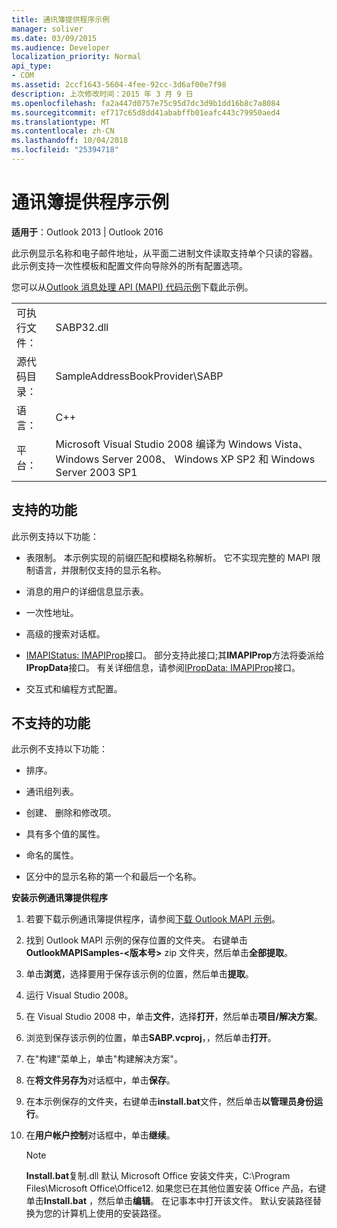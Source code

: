 ```yaml
---
title: 通讯簿提供程序示例
manager: soliver
ms.date: 03/09/2015
ms.audience: Developer
localization_priority: Normal
api_type:
- COM
ms.assetid: 2ccf1643-5604-4fee-92cc-3d6af00e7f98
description: 上次修改时间：2015 年 3 月 9 日
ms.openlocfilehash: fa2a447d0757e75c95d7dc3d9b1dd16b8c7a8084
ms.sourcegitcommit: ef717c65d8dd41ababffb01eafc443c79950aed4
ms.translationtype: MT
ms.contentlocale: zh-CN
ms.lasthandoff: 10/04/2018
ms.locfileid: "25394718"
---
```

# <a name="address-book-provider-sample"></a>通讯簿提供程序示例

  
  
**适用于**：Outlook 2013 | Outlook 2016 
  
此示例显示名称和电子邮件地址，从平面二进制文件读取支持单个只读的容器。 此示例支持一次性模板和配置文件向导除外的所有配置选项。
  
您可以从[Outlook 消息处理 API (MAPI) 代码示例](https://go.microsoft.com/fwlink/?LinkId=129740
)下载此示例。
  
|||
|:-----|:-----|
|可执行文件：  <br/> |SABP32.dll  <br/> |
| 源代码目录：  <br/> |SampleAddressBookProvider\SABP  <br/> |
|语言：  <br/> |C++  <br/> |
|平台：  <br/> |Microsoft Visual Studio 2008 编译为 Windows Vista、 Windows Server 2008、 Windows XP SP2 和 Windows Server 2003 SP1  <br/> |
   
## <a name="supported-features"></a>支持的功能

此示例支持以下功能：
  
- 表限制。 本示例实现的前缀匹配和模糊名称解析。 它不实现完整的 MAPI 限制语言，并限制仅支持的显示名称。
    
- 消息的用户的详细信息显示表。 
    
- 一次性地址。
    
- 高级的搜索对话框。
    
- [IMAPIStatus: IMAPIProp](imapistatusimapiprop.md)接口。 部分支持此接口;其**IMAPIProp**方法将委派给**IPropData**接口。 有关详细信息，请参阅[IPropData: IMAPIProp](ipropdataimapiprop.md)接口。 
    
- 交互式和编程方式配置。
    
## <a name="unsupported-features"></a>不支持的功能

此示例不支持以下功能：
  
- 排序。
    
- 通讯组列表。
    
- 创建、 删除和修改项。
    
- 具有多个值的属性。
    
- 命名的属性。
    
- 区分中的显示名称的第一个和最后一个名称。
    
 **安装示例通讯簿提供程序**
  
1. 若要下载示例通讯簿提供程序，请参阅[下载 Outlook MAPI 示例](downloading-the-outlook-mapi-samples.md)。
    
2. 找到 Outlook MAPI 示例的保存位置的文件夹。 右键单击**OutlookMAPISamples-\<版本号\>** zip 文件夹，然后单击**全部提取**。
    
3. 单击**浏览**，选择要用于保存该示例的位置，然后单击**提取**。
    
4. 运行 Visual Studio 2008。
    
5. 在 Visual Studio 2008 中，单击**文件**，选择**打开**，然后单击**项目/解决方案**。
    
6. 浏览到保存该示例的位置，单击**SABP.vcproj**，，然后单击**打开**。
    
7. 在"构建"菜单上，单击"构建解决方案"。
    
8. 在**将文件另存为**对话框中，单击**保存**。
    
9. 在本示例保存的文件夹，右键单击**install.bat**文件，然后单击**以管理员身份运行**。
    
10. 在**用户帐户控制**对话框中，单击**继续**。
    
    > [!NOTE]
    > **Install.bat**复制.dll 默认 Microsoft Office 安装文件夹，C:\Program Files\Microsoft Office\Office12\. 如果您已在其他位置安装 Office 产品，右键单击**Install.bat** ，然后单击**编辑**。 在记事本中打开该文件。 默认安装路径替换为您的计算机上使用的安装路径。 
  

